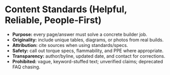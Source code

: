 # Content Standards (Helpful, Reliable, People-First)

- **Purpose:** every page/answer must solve a concrete builder job.
- **Originality:** include unique tables, diagrams, or photos from real builds.
- **Attribution:** cite sources when using standards/specs.
- **Safety:** call out torque specs, flammability, and PPE where appropriate.
- **Transparency:** author/byline, updated date, and contact for corrections.
- **Prohibited:** vague, keyword-stuffed text; unverified claims; deprecated FAQ chasing.
